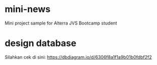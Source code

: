 # mini-news
Mini project sample for Alterra JVS Bootcamp student

# design database
Silahkan cek di sini: https://dbdiagram.io/d/6306f8a1f1a9b01b0fdbf2f2